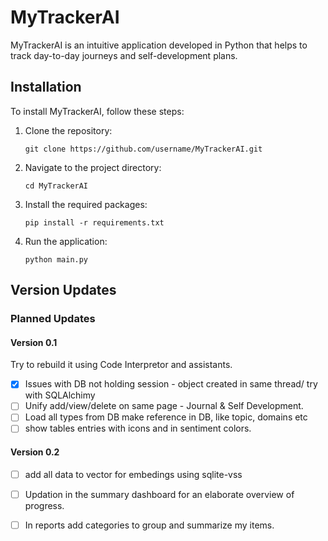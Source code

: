 # MyTrackerAI

MyTrackerAI is an intuitive application developed in Python that helps to track day-to-day journeys and self-development plans. 

## Installation

To install MyTrackerAI, follow these steps:

1. Clone the repository: 
   
   `git clone https://github.com/username/MyTrackerAI.git`

2. Navigate to the project directory: 

   `cd MyTrackerAI`

3. Install the required packages: 

   `pip install -r requirements.txt`

4. Run the application: 

   `python main.py`

## Version Updates

### Planned Updates

#### Version 0.1
Try to rebuild it using Code Interpretor and assistants. 
- [X] Issues with DB not holding session - object created in same thread/ try with SQLAlchimy
- [ ] Unify add/view/delete on same page - Journal & Self Development.
- [ ] Load all types from DB make reference in DB, like topic, domains etc
- [ ] show tables entries with icons and in sentiment colors. 

#### Version 0.2

- [ ] add all data to vector for embedings using sqlite-vss
- [ ] Updation in the summary dashboard for an elaborate overview of progress.
- [ ] In reports add categories to group and summarize my items.

